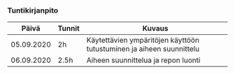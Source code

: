 ### Tuntikirjanpito
Päivä| Tunnit | Kuvaus
--------------- | ----- | ------
05.09.2020 | 2h | Käytettävien ympäritöjen käyttöön tutustuminen ja aiheen suunnittelu
06.09.2020 | 2.5h | Aiheen suunnittelua ja repon luonti


